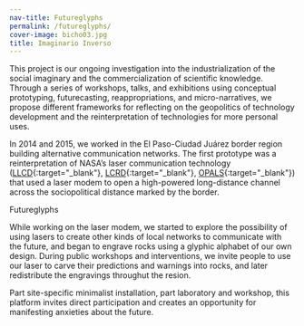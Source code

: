 ```yaml
---
nav-title: Futureglyphs 
permalink: /futureglyphs/
cover-image: bicho03.jpg
title: Imaginario Inverso
---
```

This project is our ongoing investigation into the industrialization of the social imaginary and the commercialization of scientific knowledge. Through a series of workshops, talks, and exhibitions using conceptual prototyping, futurecasting, reappropriations, and micro-narratives, we propose different frameworks for reflecting on the geopolitics of technology development and the reinterpretation of technologies for more personal uses.

In 2014 and 2015, we worked in the El Paso-Ciudad Juárez border region building alternative communication networks. The first prototype was a reinterpretation of NASA’s laser communication technology ([LLCD](https://esc.gsfc.nasa.gov/node/159){:target="_blank"}, [LCRD](https://esc.gsfc.nasa.gov/node/233){:target="_blank"}, [OPALS](https://www.nasa.gov/mission_pages/station/research/news/opals_beams_video/){:target="_blank"}) that used a laser modem to open a high-powered long-distance channel across the sociopolitical distance marked by the border.

<div class="page-home-subtitle">Futureglyphs</div>

While working on the laser modem, we started to explore the possibility of using lasers to create other kinds of local networks to communicate with the future, and began to engrave rocks using a glyphic alphabet of our own design. During public workshops and interventions, we invite people to use our laser to carve their predictions and warnings into rocks, and later redistribute the engravings throughut the resion.

Part site-specific minimalist installation, part laboratory and workshop, this platform invites direct participation and creates an opportunity for manifesting anxieties about the future.

